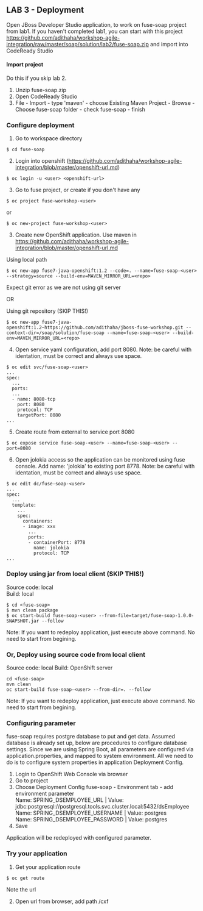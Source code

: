 
## LAB 3 - Deployment

Open JBoss Developer Studio application,  to work on fuse-soap project from lab1. If you haven't completed lab1, you can start with this project https://github.com/adithaha/workshop-agile-integration/raw/master/soap/solution/lab2/fuse-soap.zip and import into CodeReady Studio

#### Import project
Do this if you skip lab 2.

1. Unzip fuse-soap.zip
2. Open CodeReady Studio
3. File - Import - type 'maven' - choose Existing Maven Project - Browse - Choose fuse-soap folder - check fuse-soap - finish

### Configure deployment

1. Go to workspace directory
```
$ cd fuse-soap
```
2. Login into openshift (https://github.com/adithaha/workshop-agile-integration/blob/master/openshift-url.md)
```
$ oc login -u <user> <openshift-url>
```
3. Go to fuse project, or create if you don't have any
```
$ oc project fuse-workshop-<user>
```
or
```
$ oc new-project fuse-workshop-<user>
```
3. Create new OpenShift application. Use maven <repo> in https://github.com/adithaha/workshop-agile-integration/blob/master/openshift-url.md

Using local path
```
$ oc new-app fuse7-java-openshift:1.2 --code=. --name=fuse-soap-<user> --strategy=source --build-env=MAVEN_MIRROR_URL=<repo>
```
Expect git error as we are not using git server

OR

Using git repository (SKIP THIS!)
```
$ oc new-app fuse7-java-openshift:1.2~https://github.com/adithaha/jboss-fuse-workshop.git --context-dir=/soap/solution/fuse-soap --name=fuse-soap-<user> --build-env=MAVEN_MIRROR_URL=<repo>
```

4. Open service yaml configuration, add port 8080. Note: be careful with identation, must be correct and always use space.
```
$ oc edit svc/fuse-soap-<user>
...
spec:
  ...
  ports:
  ...
  - name: 8080-tcp
    port: 8080
    protocol: TCP
    targetPort: 8080
...
```
5. Create route from external to service port 8080
```
$ oc expose service fuse-soap-<user> --name=fuse-soap-<user> --port=8080
```

6. Open jolokia access so the application can be monitored using fuse console. Add name: 'jolokia' to existing port 8778. Note: be careful with identation, must be correct and always use space.
```
$ oc edit dc/fuse-soap-<user>
...
spec:
  ...
  template:
    ...
    spec:
      containers:
      - image: xxx
        ...
        ports:
        - containerPort: 8778
          name: jolokia
          protocol: TCP
...
```

### Deploy using jar from local client (SKIP THIS!)
Source code: local  
Build: local
```
$ cd <fuse-soap>
$ mvn clean package
$ oc start-build fuse-soap-<user> --from-file=target/fuse-soap-1.0.0-SNAPSHOT.jar --follow
```
Note: If you want to redeploy application, just execute above command. No need to start from begining.

### Or, Deploy using source code from local client
Source code: local
Build: OpenShift server
```
cd <fuse-soap>
mvn clean
oc start-build fuse-soap-<user> --from-dir=. --follow
```
Note: If you want to redeploy application, just execute above command. No need to start from begining.

### Configuring parameter
fuse-soap requires postgre database to put and get data. Assumed database is already set up, below are procedures to configure database settings. Since we are using Spring Boot, all parameters are configured via application.properties, and mapped to system environment. All we need to do is to configure system properties in application Deployment Config.

1. Login to OpenShift Web Console via browser <openshift-url>
2. Go to project <project>
3. Choose Deployment Config fuse-soap - Environment tab - add environment parameter  
  Name: SPRING_DSEMPLOYEE_URL | Value: jdbc:postgresql://postgresql.tools.svc.cluster.local:5432/dsEmployee  
  Name: SPRING_DSEMPLOYEE_USERNAME | Value: postgres  
  Name: SPRING_DSEMPLOYEE_PASSWORD | Value: postgres  
4. Save
  
Application will be redeployed with configured parameter.

### Try your application

1. Get your application route
```
$ oc get route
```
Note the url  

2. Open url from browser, add path /cxf
